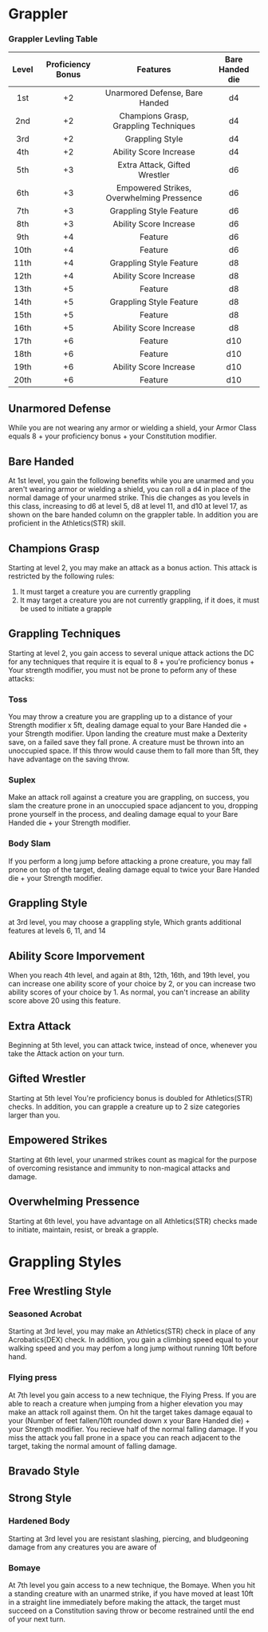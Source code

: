 # Grappler

### Grappler Levling Table

Level | Proficiency Bonus | Features | Bare Handed die
:---: | :---: | :---: | :---:
1st | +2 | Unarmored Defense, Bare Handed | d4
2nd | +2 | Champions Grasp, Grappling Techniques | d4
3rd | +2 | Grappling Style | d4
4th | +2 | Ability Score Increase | d4
5th | +3 | Extra Attack, Gifted Wrestler | d6
6th | +3 | Empowered Strikes, Overwhelming Pressence | d6
7th | +3 | Grappling Style Feature | d6
8th | +3 | Ability Score Increase | d6
9th | +4 | Feature | d6
10th | +4 | Feature | d6
11th | +4 | Grappling Style Feature | d8
12th | +4 | Ability Score Increase | d8
13th | +5 | Feature | d8
14th | +5 | Grappling Style Feature | d8
15th | +5 | Feature | d8
16th | +5 | Ability Score Increase | d8
17th | +6 | Feature | d10
18th | +6 | Feature | d10
19th | +6 | Ability Score Increase | d10
20th | +6 | Feature | d10

## Unarmored Defense

While you are not wearing any armor or wielding a shield, your Armor Class equals 8 + your proficiency bonus + your Constitution modifier.

## Bare Handed

At 1st level, you gain the following benefits while you are unarmed
and you aren't wearing armor or wielding a shield, you can roll a d4 in place of the normal damage
of your unarmed strike.	This die changes as you levels in this class, increasing to d6 at level 5,
d8 at level 11,	and d10 at level 17, as shown on the bare handed column on the grappler table. In addition
you are proficient in the Athletics(STR) skill.


## Champions Grasp

Starting at level 2, you may make an attack as a bonus action. This attack is restricted
by the following rules:

1. It must target a creature you are currently grappling
2. It may target a creature you are not currently grappling, if it does, it must be used to initiate a grapple



## Grappling Techniques

Starting at level 2, you gain access to several unique attack actions the DC for any techniques that require it
is equal to 8 + you're proficiency bonus + Your strength modifier, you must not be prone to peform any of these attacks:

### Toss

You may throw a creature you are grappling up to a distance of your Strength modifier x 5ft, dealing damage equal
to your Bare Handed die + your Strength modifier. Upon landing the creature must make a Dexterity save, on a failed
save they fall prone. A creature must be thrown into an unoccupied space. If this throw would cause them to fall more than 5ft, they have advantage on the saving throw.

### Suplex

Make an attack roll against a creature you are grappling, on success, you slam the creature prone in an unoccupied space adjancent to you, dropping prone yourself in the process, and dealing damage equal to your Bare Handed die + your Strength modifier.

### Body Slam

If you perform a long jump before attacking a prone creature, you may fall prone on top of the target, dealing
damage equal to twice your Bare Handed die + your Strength modifier.

## Grappling Style

at 3rd level, you may choose a grappling style, Which grants additional features at levels 6, 11, and 14

## Ability Score Imporvement

When you reach 4th level, and again at 8th, 12th, 16th, and 19th level, you can increase one ability 
score of your choice by 2, or you can increase two ability scores of your choice by 1. As normal, 
you can't increase an ability score above 20 using this feature.

## Extra Attack

Beginning at 5th level, you can attack twice, instead of once, whenever you take the Attack action on your turn.

## Gifted Wrestler

Starting at 5th level You're proficiency bonus is doubled for Athletics(STR) checks. In addition, you can grapple a creature up to 2 size categories larger than you.

## Empowered Strikes

Starting at 6th level, your unarmed strikes count as magical for the purpose of overcoming resistance and immunity to non-magical attacks and damage.

## Overwhelming Pressence

Starting at 6th level, you have advantage on all Athletics(STR) checks made to initiate,
maintain, resist, or break a grapple.

# Grappling Styles

## Free Wrestling Style

### Seasoned Acrobat
Starting at 3rd level, you may make an Athletics(STR) check in place of any Acrobatics(DEX) check. In addition, you gain a climbing speed equal to your walking speed and you may perfom a long jump without running 10ft before hand.

### Flying press
At 7th level you gain access to a new technique, the Flying Press. If you are able to reach a creature when jumping from a higher elevation you may make an attack roll against them. On hit the target takes damage eqaual to your (Number of feet fallen/10ft rounded down x your Bare Handed die) + your Strength modifier. You recieve half of the normal falling damage. If you miss the attack you fall prone in a space you can reach adjacent to the target, taking the normal amount of falling damage.


### 

## Bravado Style


## Strong Style

### Hardened Body
Starting at 3rd level you are resistant slashing, piercing, and bludgeoning damage from any creatures you are aware of

### Bomaye

At 7th level you gain access to a new technique, the Bomaye. When you hit a standing creature with an unarmed strike, if you have moved at least 10ft in a straight line immediately before making the attack, the target must succeed on a Constitution saving throw or become restrained until the end of your next turn.

